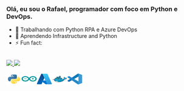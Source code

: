 ### Olá, eu sou o Rafael, programador com foco em Python e DevOps. 

<div align="left">
  
- 🔭 Trabalhando com Python RPA e Azure DevOps
- 🌱 Aprendendo Infrastructure and Python
- ⚡ Fun fact: 
<div style="display: inline_block"><br>
  </div>
<div>
  <a href="https://github.com/ShadowFoxBRA">
  <img height="130em" src="https://github-readme-stats.vercel.app/api?username=ShadowFoxBRA&show_icons=true&theme=dark&include_all_commits=true&count_private=true"/>
  <img height="180em" src="https://github-readme-stats.vercel.app/api/top-langs/?username=ShadowFoxBRA&layout=compact&langs_count=7&theme=dark"/>
</div>
<div style="display: inline_block"><br>
  <img align="left" alt="Rafa-Python" height="30" width="40" src="https://raw.githubusercontent.com/devicons/devicon/master/icons/python/python-original.svg">
  <img align="left" alt="Rafa-Arduino" height="30" width="40" src="https://raw.githubusercontent.com/devicons/devicon/master/icons/arduino/arduino-original.svg">
  <img align="left" alt="Rafa-Azure" height="30" width="40" src="https://raw.githubusercontent.com/devicons/devicon/master/icons/azure/azure-original.svg">
  <img align="left" alt="Rafa-Docker" height="30" width="40" src="https://raw.githubusercontent.com/devicons/devicon/master/icons/docker/docker-original.svg">
  <img align="left" alt="Rafa-Docker" height="30" width="40" src="https://raw.githubusercontent.com/devicons/devicon/master/icons/vscode/vscode-original.svg">
</div>
  
  ##
